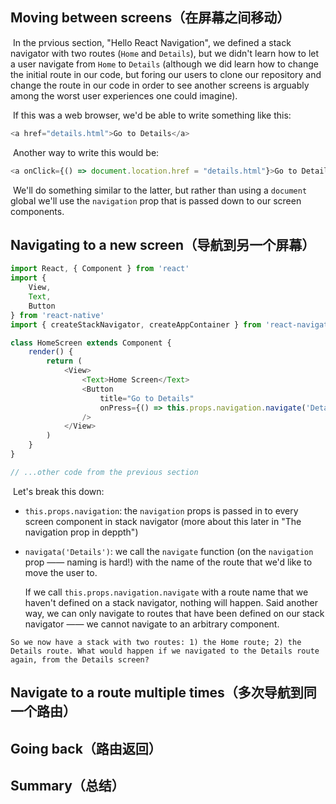 ## Moving between screens（在屏幕之间移动）

​	In the prvious section, "Hello React Navigation", we defined a stack navigator with two routes (`Home` and `Details`), but we didn't learn how to let a user navigate from `Home` to `Details` (although we did learn how to change the initial route in our code, but foring our users to clone our repository and change the route in our code in order to see another screens is arguably among the worst user experiences one could imagine).

​	If this was a web browser, we'd be able to write something like this:

```js
<a href="details.html">Go to Details</a>
```

​	Another way to write this would be:

```js
<a onClick={() => document.location.href = "details.html"}>Go to Details</a>
```

​		We'll do something similar to the latter, but rather than using a `document` global we'll use the `navigation` prop that is passed down to our screen components.

## Navigating to a new screen（导航到另一个屏幕）

```js
import React, { Component } from 'react'
import {
    View,
    Text,
    Button
} from 'react-native'
import { createStackNavigator, createAppContainer } from 'react-navigation'

class HomeScreen extends Component {
    render() {
        return (
        	<View>
            	<Text>Home Screen</Text>
            	<Button
            		title="Go to Details"
            		onPress={() => this.props.navigation.navigate('Details')}
            	/>
			</View>
        )
    }
}

// ...other code from the previous section
```

​	Let's break this down:

- `this.props.navigation`: the `navigation` props is passed in to every screen component in stack navigator (more about this later in "The navigation prop in deppth")

- `navigata('Details')`: we call the `navigate` function (on the `navigation` prop —— naming is hard!) with the name of the route that we'd like to move the user to.

  If we call `this.props.navigation.navigate` with a route name that we haven't defined on a stack navigator, nothing will happen. Said another way, we can only navigate to routes that have been defined on our stack navigator —— we cannot navigate to an arbitrary component.

> 
>

  	So we now have a stack with two routes: 1) the Home route; 2) the Details route. What would happen if we navigated to the Details route again, from the Details screen?

## Navigate to a route multiple times（多次导航到同一个路由）

## Going back（路由返回）

## Summary（总结）